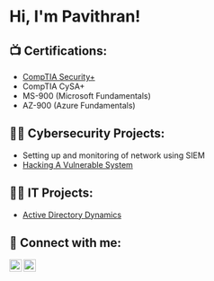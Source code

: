 <h1>Hi, I'm Pavithran! </h1>

<h2>📺 Certifications:</h2>

- [CompTIA Security+](https://github.com/PaviKotees/pavikotees/blob/main/CompTIA%20Security%2B%20ce%20certificate.pdf)
- CompTIA CySA+
- MS-900 (Microsoft Fundamentals)
- AZ-900 (Azure Fundamentals)

<h2>👨‍💻 Cybersecurity Projects:</h2>

  - Setting up and monitoring of network using SIEM
  - [Hacking A Vulnerable System](https://github.com/pavikotees/)
  

<h2>👨‍💻 IT Projects:</h2>

- [Active Directory Dynamics](https://github.com/PaviKotees/ActiveDirectoryLab)


<h2> 🤳 Connect with me:</h2>



[<img align="left" alt="pavithran-kotees | LinkedIn" width="22px" src="https://cdn.jsdelivr.net/npm/simple-icons@v3/icons/linkedin.svg" />][linkedin]
[<img align="left" alt="pavi_kotees | Instagram" width="22px" src="https://cdn.jsdelivr.net/npm/simple-icons@v3/icons/instagram.svg" />][instagram]


[instagram]: https://www.instagram.com/pavi_kotees/
[linkedin]: https://www.linkedin.com/in/pavithran-kotees/


